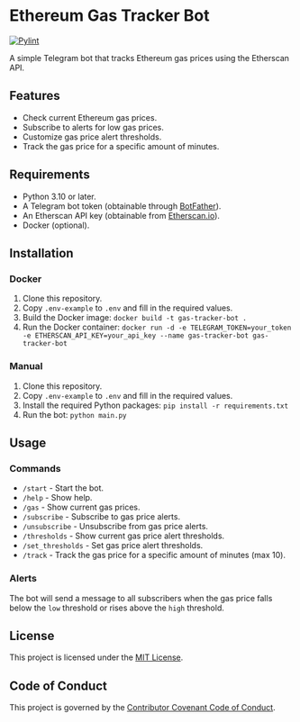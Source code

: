 # Ethereum Gas Tracker Bot

[![Pylint](https://github.com/hyp3rd/telegram-gas-tracker/actions/workflows/pylint.yml/badge.svg)](https://github.com/hyp3rd/telegram-gas-tracker/actions/workflows/pylint.yml)

A simple Telegram bot that tracks Ethereum gas prices using the Etherscan API.

## Features

- Check current Ethereum gas prices.
- Subscribe to alerts for low gas prices.
- Customize gas price alert thresholds.
- Track the gas price for a specific amount of minutes.

## Requirements

- Python 3.10 or later.
- A Telegram bot token (obtainable through [BotFather](https://t.me/botfather)).
- An Etherscan API key (obtainable from [Etherscan.io](https://etherscan.io/)).
- Docker (optional).

## Installation

### Docker

1. Clone this repository.
2. Copy `.env-example` to `.env` and fill in the required values.
3. Build the Docker image: `docker build -t gas-tracker-bot .`
4. Run the Docker container: `docker run -d -e TELEGRAM_TOKEN=your_token -e ETHERSCAN_API_KEY=your_api_key --name gas-tracker-bot gas-tracker-bot`

### Manual

1. Clone this repository.
2. Copy `.env-example` to `.env` and fill in the required values.
3. Install the required Python packages: `pip install -r requirements.txt`
4. Run the bot: `python main.py`

## Usage

### Commands

- `/start` - Start the bot.
- `/help` - Show help.
- `/gas` - Show current gas prices.
- `/subscribe` - Subscribe to gas price alerts.
- `/unsubscribe` - Unsubscribe from gas price alerts.
- `/thresholds` - Show current gas price alert thresholds.
- `/set_thresholds` - Set gas price alert thresholds.
- `/track` - Track the gas price for a specific amount of minutes (max 10).

### Alerts

The bot will send a message to all subscribers when the gas price falls below the `low` threshold or rises above the `high` threshold.

## License

This project is licensed under the [MIT License](LICENSE).

## Code of Conduct

This project is governed by the [Contributor Covenant Code of Conduct](CODE_OF_CONDUCT.md).
